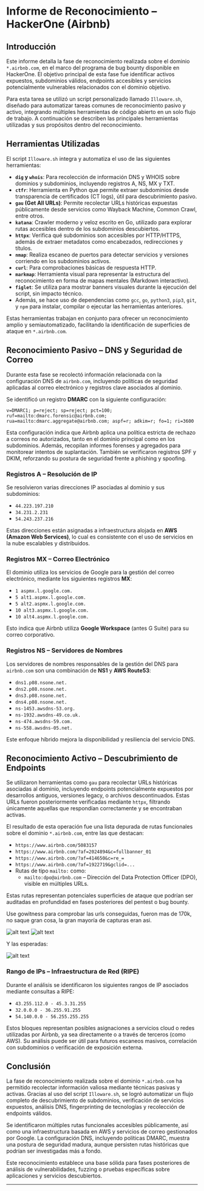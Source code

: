 # Informe de Reconocimiento – HackerOne (Airbnb)

## Introducción

Este informe detalla la fase de reconocimiento realizada sobre el dominio `*.airbnb.com`, en el marco del programa de bug bounty disponible en HackerOne. El objetivo principal de esta fase fue identificar activos expuestos, subdominios válidos, endpoints accesibles y servicios potencialmente vulnerables relacionados con el dominio objetivo.

Para esta tarea se utilizó un script personalizado llamado `Illoware.sh`, diseñado para automatizar tareas comunes de reconocimiento pasivo y activo, integrando múltiples herramientas de código abierto en un solo flujo de trabajo. A continuación se describen las principales herramientas utilizadas y sus propósitos dentro del reconocimiento.

## Herramientas Utilizadas

El script `Illoware.sh` integra y automatiza el uso de las siguientes herramientas:

- **`dig` y `whois`**: Para recolección de información DNS y WHOIS sobre dominios y subdominios, incluyendo registros A, NS, MX y TXT.
- **`ctfr`**: Herramienta en Python que permite extraer subdominios desde transparencia de certificados (CT logs), útil para descubrimiento pasivo.
- **`gau` (Get All URLs)**: Permite recolectar URLs históricas expuestas públicamente desde servicios como Wayback Machine, Common Crawl, entre otros.
- **`katana`**: Crawler moderno y veloz escrito en Go, utilizado para explorar rutas accesibles dentro de los subdominios descubiertos.
- **`httpx`**: Verifica qué subdominios son accesibles por HTTP/HTTPS, además de extraer metadatos como encabezados, redirecciones y títulos.
- **`nmap`**: Realiza escaneo de puertos para detectar servicios y versiones corriendo en los subdominios activos.
- **`curl`**: Para comprobaciones básicas de respuesta HTTP.
- **`markmap`**: Herramienta visual para representar la estructura del reconocimiento en forma de mapas mentales (Markdown interactivo).
- **`figlet`**: Se utiliza para mostrar banners visuales durante la ejecución del script, sin impacto técnico.
- Además, se hace uso de dependencias como `gcc`, `go`, `python3`, `pip3`, `git`, y `npm` para instalar, compilar o ejecutar las herramientas anteriores.

Estas herramientas trabajan en conjunto para ofrecer un reconocimiento amplio y semiautomatizado, facilitando la identificación de superficies de ataque en `*.airbnb.com`.


## Reconocimiento Pasivo – DNS y Seguridad de Correo

Durante esta fase se recolectó información relacionada con la configuración DNS de `airbnb.com`, incluyendo políticas de seguridad aplicadas al correo electrónico y registros clave asociados al dominio.

Se identificó un registro **DMARC** con la siguiente configuración:

```
v=DMARC1; p=reject; sp=reject; pct=100; ruf=mailto:dmarc.forensic@airbnb.com; rua=mailto:dmarc.aggregate@airbnb.com; aspf=r; adkim=r; fo=1; ri=3600
```


Esta configuración indica que Airbnb aplica una política estricta de rechazo a correos no autorizados, tanto en el dominio principal como en los subdominios. Además, recopilan informes forenses y agregados para monitorear intentos de suplantación. También se verificaron registros SPF y DKIM, reforzando su postura de seguridad frente a phishing y spoofing.

### Registros A – Resolución de IP

Se resolvieron varias direcciones IP asociadas al dominio y sus subdominios:

- `44.223.197.210`
- `34.231.2.231`
- `54.243.237.216`

Estas direcciones están asignadas a infraestructura alojada en **AWS (Amazon Web Services)**, lo cual es consistente con el uso de servicios en la nube escalables y distribuidos.

### Registros MX – Correo Electrónico

El dominio utiliza los servicios de Google para la gestión del correo electrónico, mediante los siguientes registros **MX**:

- `1 aspmx.l.google.com.`
- `5 alt1.aspmx.l.google.com.`
- `5 alt2.aspmx.l.google.com.`
- `10 alt3.aspmx.l.google.com.`
- `10 alt4.aspmx.l.google.com.`

Esto indica que Airbnb utiliza **Google Workspace** (antes G Suite) para su correo corporativo.

### Registros NS – Servidores de Nombres

Los servidores de nombres responsables de la gestión del DNS para `airbnb.com` son una combinación de **NS1** y **AWS Route53**:

- `dns1.p08.nsone.net.`
- `dns2.p08.nsone.net.`
- `dns3.p08.nsone.net.`
- `dns4.p08.nsone.net.`
- `ns-1453.awsdns-53.org.`
- `ns-1932.awsdns-49.co.uk.`
- `ns-474.awsdns-59.com.`
- `ns-558.awsdns-05.net.`

Este enfoque híbrido mejora la disponibilidad y resiliencia del servicio DNS.

## Reconocimiento Activo – Descubrimiento de Endpoints

Se utilizaron herramientas como `gau` para recolectar URLs históricas asociadas al dominio, incluyendo endpoints potencialmente expuestos por desarrollos antiguos, versiones legacy, o archivos descontinuados. Estas URLs fueron posteriormente verificadas mediante `httpx`, filtrando únicamente aquellas que respondían correctamente y se encontraban activas.

El resultado de esta operación fue una lista depurada de rutas funcionales sobre el dominio `*.airbnb.com`, entre las que destacan:

- `https://www.airbnb.com/5083157`
- `https://www.airbnb.com/?af=2024894&c=fullbanner_01`
- `https://www.airbnb.com/?af=414650&c=re_=`
- `https://www.airbnb.com/?af=1922719&gclid=...`
- Rutas de tipo `mailto:` como:
  - `mailto:dpo@airbnb.com` – Dirección del Data Protection Officer (DPO), visible en múltiples URLs.

Estas rutas representan potenciales superficies de ataque que podrían ser auditadas en profundidad en fases posteriores del pentest o bug bounty.

Use gowitness para comprobar las urls conseguidas, fueron mas de 170k, no saque gran cosa, la gran mayoría de capturas eran asi.

![alt text](https---www.airbnb.com-443-.jpeg)
![alt text](https---airbnb.com-443.jpeg)

Y las esperadas:

![alt text](https---www.airbnb.com-443-.-5B6.jpeg)

### Rango de IPs – Infraestructura de Red (RIPE)

Durante el análisis se identificaron los siguientes rangos de IP asociados mediante consultas a RIPE:

- `43.255.112.0 - 45.3.31.255`
- `32.0.0.0 - 36.255.91.255`
- `54.140.0.0 - 56.255.255.255`

Estos bloques representan posibles asignaciones a servicios cloud o redes utilizadas por Airbnb, ya sea directamente o a través de terceros (como AWS). Su análisis puede ser útil para futuros escaneos masivos, correlación con subdominios o verificación de exposición externa.


## Conclusión

La fase de reconocimiento realizada sobre el dominio `*.airbnb.com` ha permitido recolectar información valiosa mediante técnicas pasivas y activas. Gracias al uso del script `Illoware.sh`, se logró automatizar un flujo completo de descubrimiento de subdominios, verificación de servicios expuestos, análisis DNS, fingerprinting de tecnologías y recolección de endpoints válidos.

Se identificaron múltiples rutas funcionales accesibles públicamente, así como una infraestructura basada en AWS y servicios de correo gestionados por Google. La configuración DNS, incluyendo políticas DMARC, muestra una postura de seguridad madura, aunque persisten rutas históricas que podrían ser investigadas más a fondo.

Este reconocimiento establece una base sólida para fases posteriores de análisis de vulnerabilidades, fuzzing o pruebas específicas sobre aplicaciones y servicios descubiertos.

---
